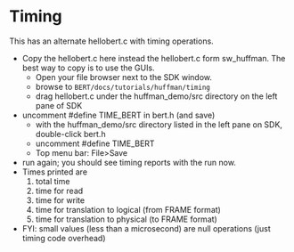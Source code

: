 # Timing

This has an alternate hellobert.c with timing operations.
* Copy the hellobert.c here instead the hellobert.c form sw_huffman.  The best way to copy is to use the GUIs.
  * Open your file browser next to the SDK window.
  * browse to `BERT/docs/tutorials/huffman/timing`
  * drag hellobert.c under the huffman_demo/src directory on the left pane of SDK
* uncomment #define TIME_BERT in bert.h (and save)
  * with the huffman_demo/src directory listed in the left pane on SDK, double-click bert.h
  * uncomment #define TIME_BERT
  * Top menu bar: File>Save
* run again; you should see timing reports with the run now.
* Times printed are
  1. total time
  2. time for read
  3. time for write
  4. time for translation to logical (from FRAME format)
  5. time for translation to physical (to FRAME format)
* FYI: small values (less than a microsecond) are null operations (just timing code overhead)



